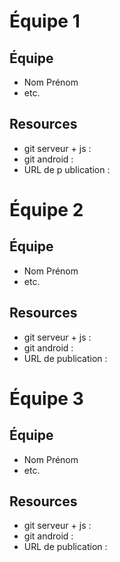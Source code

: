 # Équipe 1

## Équipe

* Nom Prénom
* etc.

## Resources

* git serveur + js : 
* git android : 
* URL de p  ublication : 

# Équipe 2

## Équipe

* Nom Prénom
* etc.

## Resources

* git serveur + js : 
* git android : 
* URL de publication : 

# Équipe 3

## Équipe

* Nom Prénom
* etc.

## Resources

* git serveur + js : 
* git android : 
* URL de publication : 
